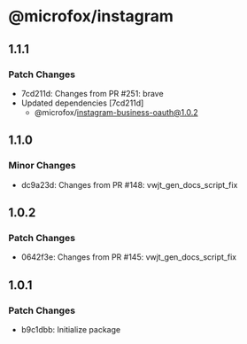 # @microfox/instagram

## 1.1.1

### Patch Changes

- 7cd211d: Changes from PR #251: brave
- Updated dependencies [7cd211d]
  - @microfox/instagram-business-oauth@1.0.2

## 1.1.0

### Minor Changes

- dc9a23d: Changes from PR #148: vwjt_gen_docs_script_fix

## 1.0.2

### Patch Changes

- 0642f3e: Changes from PR #145: vwjt_gen_docs_script_fix

## 1.0.1

### Patch Changes

- b9c1dbb: Initialize package
